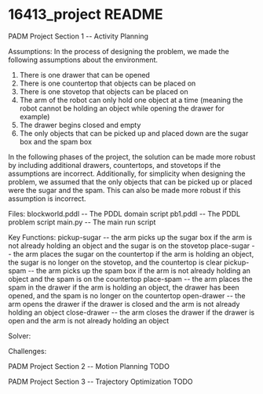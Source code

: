 # 16413_project README
PADM Project Section 1 -- Activity Planning

Assumptions: 
In the process of designing the problem, we made the following assumptions about the environment.
1) There is one drawer that can be opened
2) There is one countertop that objects can be placed on
3) There is one stovetop that objects can be placed on
4) The arm of the robot can only hold one object at a time (meaning the robot cannot be holding an object while opening the drawer for example)
5) The drawer begins closed and empty
6) The only objects that can be picked up and placed down are the sugar box and the spam box

In the following phases of the project, the solution can be made more robust by including additional drawers, countertops, and stovetops if the assumptions are incorrect. Additionally, for simplicity when designing the problem, we assumed that the only objects that can be picked up or placed were the sugar and the spam. This can also be made more robust if this assumption is incorrect.

Files: 
    blockworld.pddl -- The PDDL domain script
    pb1.pddl --  The PDDL problem script
    main.py -- The main run script

Key Functions: 
    pickup-sugar -- the arm picks up the sugar box if the arm is not already holding an object and the sugar is on the       stovetop
    place-sugar -- the arm places the sugar on the countertop if the arm is holding an object, the sugar is no longer on the stovetop, and the countertop is clear
    pickup-spam -- the arm picks up the spam box if the arm is not already holding an object and the spam is on the countertop
    place-spam -- the arm places the spam in the drawer if the arm is holding an object, the drawer has been opened, and the spam is no longer on the countertop
    open-drawer -- the arm opens the drawer if the drawer is closed and the arm is not already holding an object
    close-drawer -- the arm closes the drawer if the drawer is open and the arm is not already holding an object

Solver:

Challenges:

PADM Project Section 2 -- Motion Planning
TODO

PADM Project Section 3 -- Trajectory Optimization
TODO